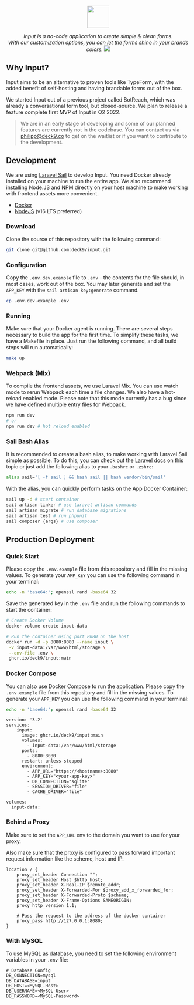 <p align="center">   
<img height="60" src="public/images/input-with-bg.png">
</p>
<p align="center">
<i>Input is a no-code application to create simple & clean forms.<br> With our customization options, you can let the forms shine in your brands colors.</i>
<img style="max-width:800px" src="public/images/product-screenshot.png">
</p>

## Why Input?

Input aims to be an alternative to proven tools like TypeForm, with the added benefit of self-hosting and having brandable forms out of the box.

We started Input out of a previous project called BotReach, which was already a conversational form tool, but closed-source. We plan to release a feature complete first MVP of Input in Q2 2022.

> We are in an early stage of developing and some of our planned features are currently not in the codebase. You can contact us via philipp@deck9.co to get on the waitlist or if you want to contribute to the development.

## Development

We are using [Laravel Sail](https://laravel.com/docs/master/sail) to develop Input. You need Docker already installed on your machine to run the entire app. We also recommend installing Node.JS and NPM directly on your host machine to make working with frontend assets more convenient.

-   [Docker](https://www.docker.com/get-started/)
-   [NodeJS](https://nodejs.org/) (v16 LTS preferred)

### Download

Clone the source of this repository with the following command:

```bash
git clone git@github.com:deck9/input.git
```

### Configuration

Copy the `.env.dev.example` file to `.env` - the contents for the file should, in most cases, work out of the box. You may later generate and set the `APP_KEY` with the `sail artisan key:generate` command.

```bash
cp .env.dev.example .env
```

### Running

Make sure that your Docker agent is running. There are several steps necessary to build the app for the first time. To simplify these tasks, we have a Makefile in place. Just run the following command, and all build steps will run automatically:

```bash
make up
```

### Webpack (Mix)

To compile the frontend assets, we use Laravel Mix. You can use watch mode to rerun Webpack each time a file changes.
We also have a hot-reload enabled mode. Please note that this mode currently has a bug since we have defined multiple entry files for Webpack.

```bash
npm run dev
# or
npm run dev # hot reload enabled
```

### Sail Bash Alias

It is recommended to create a bash alias, to make working with Laravel Sail simple as possible. To do this, you can check out the [Laravel docs](https://laravel.com/docs/9.x/sail#configuring-a-bash-alias) on this topic or just add the following alias to your `.bashrc` or `.zshrc`:

```bash
alias sail='[ -f sail ] && bash sail || bash vendor/bin/sail'
```

With the alias, you can quickly perform tasks on the App Docker Container:

```bash
sail up -d # start container
sail artisan tinker # use laravel artisan commands
sail artisan migrate # run database migrations
sail artisan test # run phpunit
sail composer {args} # use composer
```

## Production Deployment

### Quick Start

Please copy the `.env.example` file from this repository and fill in the missing values. To generate your `APP_KEY` you can use the following command in your terminal:

```bash
echo -n 'base64:'; openssl rand -base64 32
```

Save the generated key in the `.env` file and run the following commands to start the container:

```bash
# Create Docker Volume
docker volume create input-data
```

```bash
# Run the container using port 8080 on the host
docker run -d -p 8080:8080 --name input \
 -v input-data:/var/www/html/storage \
 --env-file .env \
 ghcr.io/deck9/input:main

```

### Docker Compose

You can also use Docker Compose to run the application. Please copy the `.env.example` file from this repository and fill in the missing values. To generate your `APP_KEY` you can use the following command in your terminal:

```bash
echo -n 'base64:'; openssl rand -base64 32
```

```docker-compose
version: '3.2'
services:
    input:
      image: ghcr.io/deck9/input:main
      volumes:
        - input-data:/var/www/html/storage
      ports:
        - 8080:8080
      restart: unless-stopped
      environment:
        - APP_URL="https://<hostname>:8080"
        - APP_KEY="<your-app-key>"
        - DB_CONNECTION="sqlite"
        - SESSION_DRIVER="file"
        - CACHE_DRIVER="file"

volumes:
  input-data:
```

### Behind a Proxy

Make sure to set the `APP_URL` env to the domain you want to use for your proxy.

Also make sure that the proxy is configured to pass forward important request information like the scheme, host and IP.

```nginx
location / {
    proxy_set_header Connection "";
    proxy_set_header Host $http_host;
    proxy_set_header X-Real-IP $remote_addr;
    proxy_set_header X-Forwarded-For $proxy_add_x_forwarded_for;
    proxy_set_header X-Forwarded-Proto $scheme;
    proxy_set_header X-Frame-Options SAMEORIGIN;
    proxy_http_version 1.1;

    # Pass the request to the address of the docker container
    proxy_pass http://127.0.0.1:8080;
}
```

### With MySQL

To use MySQL as database, you need to set the following environment variables in your `.env` file:

```dotEnv
# Database Config
DB_CONNECTION=mysql
DB_DATABASE=input
DB_HOST=<MySQL-Host>
DB_USERNAME=<MySQL-User>
DB_PASSWORD=<MySQL-Password>
```
